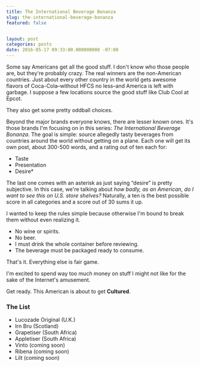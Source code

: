 ```yaml
---
title: The International Beverage Bonanza
slug: the-international-beverage-bonanza
featured: false


layout: post
categories: posts
date: 2016-05-17 09:33:00.000000000 -07:00
---
```


Some say Americans get all the good stuff. I don't know who those people are, but they're probably crazy. The real winners are the non-American countries. Just about every other country in the world gets awesome flavors of Coca-Cola–without HFCS no less–and America is left with garbage. I suppose a few locations source the good stuff like Club Cool at Epcot.

They also get some pretty oddball choices.

Beyond the major brands everyone knows, there are lesser known ones. It's those brands I'm focusing on in this series: _The International Beverage Bonanza_. The goal is simple: source allegedly tasty beverages from countries around the world without getting on a plane. Each one will get its own post, about 300-500 words, and a rating out of ten each for:

- Taste
- Presentation
- Desire\*

The last one comes with an asterisk as just saying “desire” is pretty subjective. In this case, we're talking about _how badly, as an American, do I want to see this on U.S. store shelves?_ Naturally, a ten is the best possible score in all categories and a score out of 30 sums it up.

I wanted to keep the rules simple because otherwise I'm bound to break them without even realizing it.

- No wine or spirits.
- No beer.
- I must drink the whole container before reviewing.
- The beverage must be packaged ready to consume.

That's it. Everything else is fair game.

I'm excited to spend way too much money on stuff I might not like for the sake of the Internet's amusement.

Get ready. This American is about to get **Cultured**.

### The List

- Lucozade Original (U.K.)
- Irn Bru (Scotland)
- Grapetiser (South Africa)
- Appletiser (South Africa)
- Vinto (coming soon)
- Ribena (coming soon)
- Lilt (coming soon)
